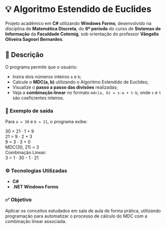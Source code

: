 # 💡 Algoritmo Estendido de Euclides

Projeto acadêmico em **C#** utilizando **Windows Forms**, desenvolvido na disciplina de **Matemática Discreta**, do **6º período** do curso de **Sistemas de Informação** da **Faculdade Cotemig**, sob orientação do professor **Vângelis Oliveira Sagnori Bernardes**.

## 📌 Descrição

O programa permite que o usuário:

- Insira dois números inteiros `a` e `b`;
- Calcule o **MDC(a, b)** utilizando o Algoritmo Estendido de Euclides;
- Visualize o **passo a passo das divisões** realizadas;
- Veja a **combinação linear** no formato `mdc(a, b) = s·a + t·b`, onde `s` e `t` são coeficientes inteiros.

### 🔢 Exemplo de saída

Para `a = 30` e `b = 21`, o programa exibe:

30 = 21 · 1 + 9  
21 = 9 · 2 + 3  
9 = 3 · 3 + 0  
MDC(30, 21) = 3  
Combinação Linear:  
3 = 1 · 30 - 1 · 21

### ⚙️ Tecnologias Utilizadas

- **C#**
- **.NET Windows Forms**

### ✅ Objetivo

Aplicar os conceitos estudados em sala de aula de forma prática, utilizando programação para automatizar o processo de cálculo do MDC com a combinação linear associada.
